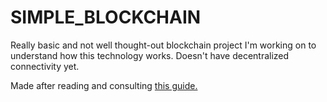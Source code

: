 # SIMPLE_BLOCKCHAIN

Really basic and not well thought-out blockchain project I'm working on to understand how this technology works. Doesn't have decentralized connectivity yet. 


Made after reading and consulting [this guide.](https://hackernoon.com/learn-blockchains-by-building-one-117428612f46)